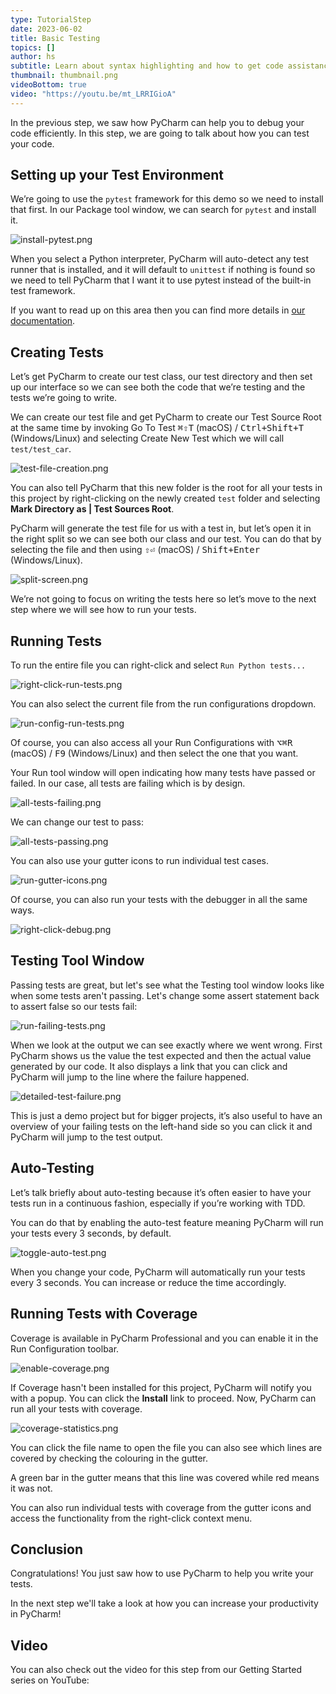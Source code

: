 ```yaml
---
type: TutorialStep
date: 2023-06-02
title: Basic Testing
topics: []
author: hs
subtitle: Learn about syntax highlighting and how to get code assistance.
thumbnail: thumbnail.png
videoBottom: true
video: "https://youtu.be/mt_LRRIGioA"
---
```


In the previous step, we saw how PyCharm can help you to debug your code efficiently. In this step, we are going to talk about how you can test your code.

## Setting up your Test Environment

We’re going to use the `pytest` framework for this demo so we need to install that first. In our Package tool window, we can search for `pytest` and install it.

![install-pytest.png](install-pytest.png)

When you select a Python interpreter, PyCharm will auto-detect any test runner that is installed, and it will default to `unittest` if nothing is found so we need to tell PyCharm that I want it to use pytest instead of the built-in test framework.

If you want to read up on this area then you can find more details in [our documentation](https://www.jetbrains.com/help/pycharm/testing-your-first-python-application.html#choose-test-runner).

## Creating Tests

Let’s get PyCharm to create our test class, our test directory and then set up our interface so we can see both the code that we’re testing and the tests we’re going to write.

We can create our test file and get PyCharm to create our Test Source Root at the same time by invoking Go To Test <kbd>⌘⇧T</kbd> (macOS) / <kbd>Ctrl+Shift+T</kbd> (Windows/Linux) and selecting Create New Test which we will call `test/test_car`.

![test-file-creation.png](test-file-creation.png)

You can also tell PyCharm that this new folder is the root for all your tests in this project by right-clicking on the newly created `test` folder and selecting **Mark Directory as | Test Sources Root**.

PyCharm will generate the test file for us with a test in, but let’s open it in the right split so we can see both our class and our test. You can do that by selecting the file and then using <kbd>⇧⏎</kbd> (macOS) / <kbd>Shift+Enter</kbd> (Windows/Linux).

![split-screen.png](split-screen.png)

We’re not going to focus on writing the tests here so let’s move to the next step where we will see how to run your tests.

## Running Tests

To run the entire file you can right-click and select `Run Python tests...`

![right-click-run-tests.png](right-click-run-tests.png)

You can also select the current file from the run configurations dropdown.

![run-config-run-tests.png](run-config-run-tests.png)

Of course, you can also access all your Run Configurations with <kbd>⌥⌘R</kbd> (macOS) / <kbd>F9</kbd> (Windows/Linux) and then select the one that you want.

Your Run tool window will open indicating how many tests have passed or failed. In our case, all tests are failing which is by design.

![all-tests-failing.png](all-tests-failing.png)

We can change our test to pass:

![all-tests-passing.png](all-tests-passing.png)

You can also use your gutter icons to run individual test cases.

![run-gutter-icons.png](run-gutter-icons.png)

Of course, you can also run your tests with the debugger in all the same ways.

![right-click-debug.png](right-click-debug.png)

## Testing Tool Window

Passing tests are great, but let's see what the Testing tool window looks like when some tests aren't passing. Let's change some assert statement back to assert false so our tests fail:

![run-failing-tests.png](run-failing-tests.png)

When we look at the output we can see exactly where we went wrong. First PyCharm shows us the value the test expected and then the actual value generated by our code. It also displays a link that you can click and PyCharm will jump to the line where the failure happened.

![detailed-test-failure.png](detailed-test-failure.png)

This is just a demo project but for bigger projects, it’s also useful to have an overview of your failing tests on the left-hand side so you can click it and PyCharm will jump to the test output.

## Auto-Testing

Let’s talk briefly about auto-testing because it’s often easier to have your tests run in a continuous fashion, especially if you’re working with TDD.

You can do that by enabling the auto-test feature meaning PyCharm will run your tests every 3 seconds, by default.

![toggle-auto-test.png](toggle-auto-test.png)

When you change your code, PyCharm will automatically run your tests every 3 seconds. You can increase or reduce the time accordingly.

## Running Tests with Coverage

Coverage is available in PyCharm Professional and you can enable it in the Run Configuration toolbar.

![enable-coverage.png](enable-coverage.png)

If Coverage hasn't been installed for this project, PyCharm will notify you with a popup. You can click the **Install** link to proceed. Now, PyCharm can run all your tests with coverage.

![coverage-statistics.png](coverage-statistics.png)

You can click the file name to open the file you can also see which lines are covered by checking the colouring in the gutter.

A green bar in the gutter means that this line was covered while red means it was not.

You can also run individual tests with coverage from the gutter icons and access the functionality from the right-click context menu.

## Conclusion

Congratulations! You just saw how to use PyCharm to help you write your tests.

In the next step we'll take a look at how you can increase your productivity in PyCharm!

## Video

You can also check out the video for this step from our Getting Started series on YouTube:
